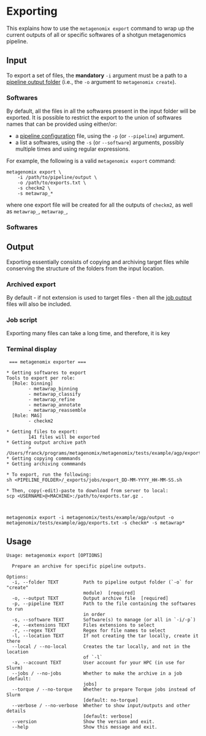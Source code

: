 # Exporting

This explains how to use the `metagenomix export` command to wrap up the 
current outputs of all or specific softwares of a shotgun metagenomics pipeline.

## Input

To export a set of files, the **mandatory** `-i` argument must be a path to a 
[pipeline output folder](https://github.com/FranckLejzerowicz/metagenomix/blob/main/metagenomix/doc/creating.md#output)
(i.e., the `-o` argument to `metagenomix create`).

### Softwares

By default, all the files in all the softwares present in the input folder 
will be exported. It is possible to restrict the export to the union of 
softwares names that can be provided using either/or:
* a [pipeline configuration](https://github.com/FranckLejzerowicz/metagenomix/blob/main/metagenomix/doc/pipeline.md)
  file, using the `-p` (or  `--pipeline`) argument.
* a list a softwares, using the `-s` (or  `--software`) arguments, possibly 
  multiple times and using regular expressions. 

For example, the following is a valid `metagenomix export` command:
```
metagenomix export \
    -i /path/to/pipeline/output \
    -o /path/to/exports.txt \
    -s checkm2 \
    -s metawrap_*
```
where one export file will be created for all the outputs of `checkm2`, as 
well as `metawrap_`, `metawrap_`, 

### Softwares


## Output

Exporting essentially consists of copying and archiving target files while
conserving the structure of the folders from the input location.

### Archived export

By default - if not extension is used to target files - then all the
[job output](https://github.com/FranckLejzerowicz/metagenomix/blob/main/metagenomix/doc/creating.md#job-outputs)
files will also be included.

### Job script

Exporting many files can take a long time, and therefore, it is key

### Terminal display

```
 === metagenomix exporter ===

* Getting softwares to export
Tools to export per role:
  [Role: binning]
        - metawrap_binning
        - metawrap_classify
        - metawrap_refine
        - metawrap_annotate
        - metawrap_reassemble
  [Role: MAG]
        - checkm2

* Getting files to export:
        141 files will be exported
* Getting output archive path
        > /Users/franck/programs/metagenomix/metagenomix/tests/example/agp/exports.tar.gz
* Getting copying commmands
* Getting archiving commmands

* To export, run the following:
sh <PIPELINE_FOLDER>/_exports/jobs/export_DD-MM-YYYY_HH-MM-SS.sh

* Then, copy(-edit)-paste to download from server to local:
scp <USERNAME>@<MACHINE>:/path/to/exports.tar.gz .



metagenomix export -i metagenomix/tests/example/agp/output -o metagenomix/tests/example/agp/exports.txt -s checkm* -s metawrap*
```

## Usage

```
Usage: metagenomix export [OPTIONS]

  Prepare an archive for specific pipeline outputs.

Options:
  -i, --folder TEXT         Path to pipeline output folder (`-o` for "create"
                            module)  [required]
  -o, --output TEXT         Output archive file  [required]
  -p, --pipeline TEXT       Path to the file containing the softwares to run
                            in order
  -s, --software TEXT       Software(s) to manage (or all in `-i/-p`)
  -e, --extensions TEXT     Files extensions to select
  -r, --regex TEXT          Regex for file names to select
  -l, --location TEXT       If not creating the tar locally, create it there
  --local / --no-local      Creates the tar locally, and not in the location
                            of `-l`
  -a, --account TEXT        User account for your HPC (in use for Slurm)
  --jobs / --no-jobs        Whether to make the archive in a job  [default:
                            jobs]
  --torque / --no-torque    Whether to prepare Torque jobs instead of Slurm
                            [default: no-torque]
  --verbose / --no-verbose  Whether to show input/outputs and other details
                            [default: verbose]
  --version                 Show the version and exit.
  --help                    Show this message and exit.

```